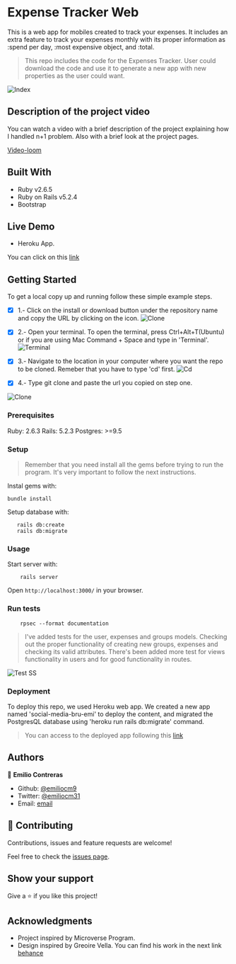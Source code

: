 # Expense Tracker Web

This is a web app for mobiles created to track your expenses. It includes an extra feature to track your expenses monthly with its proper information as :spend per day, :most expensive object, and :total. 

> This repo includes the code for the Expenses Tracker. User could download the code and use it to generate a new app with new properties as the user could want.

![Index](./app/assets/images/Index.png)

## Description of the project video
You can watch a video with a brief description of the project explaining how I handled n+1 problem. Also with a brief look at the project pages.

[Video-loom](https://www.loom.com/share/9fe68b9e91ac41558ee5e1cf52d47662)

## Built With

- Ruby v2.6.5
- Ruby on Rails v5.2.4
- Bootstrap

## Live Demo

- Heroku App.

You can click on this [link](https://expense-tracker-emi.herokuapp.com/)


## Getting Started

To get a local copy up and running follow these simple example steps.

-[x] 1.- Click on the install or download button under the repository name and copy the URL by clicking on the icon.
![Clone](./app/assets/images/first_instruction.png)

-[x] 2.- Open your terminal. To open the terminal, press Ctrl+Alt+T(Ubuntu) or if you are using Mac Command + Space and type in 'Terminal'.
![Terminal](./app/assets/images/terminal_open.png)

-[x] 3.- Navigate to the location in your computer where you want the repo to be cloned. Remeber that you have to type 'cd' first.
![Cd](./app/assets/images/cdirectorie.png)

-[x] 4.- Type git clone and paste the url you copied on step one.

![Clone](./app/assets/images/git_clone_better.png)

### Prerequisites

Ruby: 2.6.3
Rails: 5.2.3
Postgres: >=9.5

### Setup

> Remember that you need install all the gems before trying to run the program. It's very important to follow the next instructions.

Instal gems with:

```
bundle install
```

Setup database with:

```
   rails db:create
   rails db:migrate
```

### Usage

Start server with:

```
    rails server
```

Open `http://localhost:3000/` in your browser.

### Run tests

```
    rpsec --format documentation
```

> I've added tests for the user, expenses and groups models. Checking out the proper functionality of creating new groups, expenses and checking its valid attributes. There's been added more test for views functionality in users and for good functionality in routes.

![Test SS](./app/assets/images/Testss.png)

### Deployment

To deploy this repo, we used Heroku web app. We created a new app named 'social-media-bru-emi' to deploy the content, and migrated the PostgresQL database using 'heroku run rails db:migrate' command.

> You can access to the deployed app following this [link](https://expense-tracker-emi.herokuapp.com/)

## Authors

👤 **Emilio Contreras**

- Github: [@emiliocm9](https://github.com/emiliocm9)
- Twitter: [@emiliocm31](https://twitter.com/emiliocm31)
- Email: [email](emilio.contreras97@gmail.com)

## 🤝 Contributing

Contributions, issues and feature requests are welcome!

Feel free to check the [issues page](issues/).

## Show your support

Give a ⭐️ if you like this project!

## Acknowledgments

- Project inspired by Microverse Program.
- Design inspired by Greoire Vella. You can find his work in the next link
[behance](https://www.behance.net/gallery/19759151/Snapscan-iOs-design-and-branding?tracking_source=)
